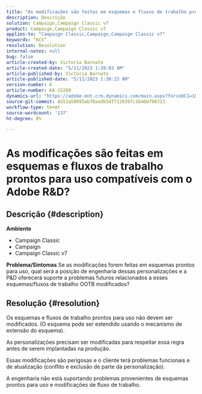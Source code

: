 ```yaml
---
title: "As modificações são feitas em esquemas e fluxos de trabalho prontos para uso compatíveis com o Adobe R&D?"
description: Descrição
solution: Campaign,Campaign Classic v7
product: Campaign,Campaign Classic v7
applies-to: "Campaign Classic,Campaign,Campaign Classic v7"
keywords: “KCS”
resolution: Resolution
internal-notes: null
bug: false
article-created-by: Victoria Barnato
article-created-date: "5/11/2023 1:28:03 AM"
article-published-by: Victoria Barnato
article-published-date: "5/11/2023 1:30:23 AM"
version-number: 6
article-number: KA-15209
dynamics-url: "https://adobe-ent.crm.dynamics.com/main.aspx?forceUCI=1&pagetype=entityrecord&etn=knowledgearticle&id=c32f470c-9bef-ed11-8849-6045bd006268"
source-git-commit: dd11a50695ab78aadb5df7120397c1646bf98313
workflow-type: tm+mt
source-wordcount: '137'
ht-degree: 8%

---
```


# As modificações são feitas em esquemas e fluxos de trabalho prontos para uso compatíveis com o Adobe R&amp;D?

## Descrição {#description}

<b>Ambiente</b>
- Campaign Classic
- Campaign
- Campaign Classic v7

<b>Problema/Sintomas</b>
Se as modificações forem feitas em esquemas prontos para uso, qual será a posição de engenharia dessas personalizações e a P&amp;D oferecerá suporte a problemas futuros relacionados a esses esquemas/fluxos de trabalho OOTB modificados?


## Resolução {#resolution}


Os esquemas e fluxos de trabalho prontos para uso não devem ser modificados. (O esquema pode ser estendido usando o mecanismo de extensão do esquema).

As personalizações precisam ser modificadas para respeitar essa regra antes de serem implantadas na produção.

Essas modificações são perigosas e o cliente terá problemas funcionais e de atualização (conflito e exclusão de parte da personalização).

A engenharia não está suportando problemas provenientes de esquemas prontos para uso e modificações de fluxo de trabalho.
